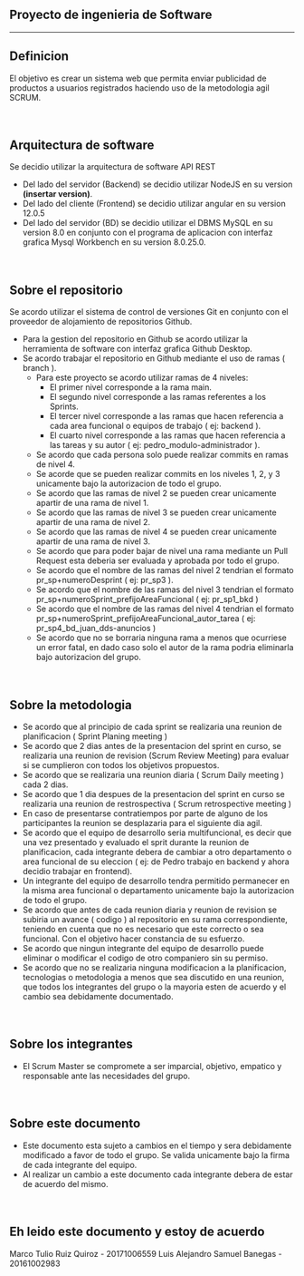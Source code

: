 

Proyecto de ingenieria de Software
----
----

Definicion
----
El objetivo es crear un sistema web que permita enviar publicidad de productos a usuarios registrados haciendo uso de la metodologia agil SCRUM.
<br><br><br>

Arquitectura de software
----
Se decidio utilizar la arquitectura de software API REST
- Del lado del servidor (Backend) se decidio utilizar NodeJS en su version **(insertar version)**.
- Del lado del cliente (Frontend) se decidio utilizar angular en su version 12.0.5
- Del lado  del servidor (BD) se decidio utilizar el DBMS MySQL en su version 8.0 en conjunto con el programa de aplicacion con interfaz grafica Mysql Workbench en su version 8.0.25.0.
<br><br><br>


Sobre el repositorio
----
Se acordo utilizar el sistema de control de versiones Git en conjunto con el proveedor de alojamiento de repositorios Github.
- Para la gestion del repositorio en Github se acordo utilizar la herramienta de software con interfaz grafica Github Desktop.
- Se acordo trabajar el repositorio en Github mediante el uso de ramas ( branch ).
    - Para este proyecto se acordo utilizar ramas de 4 niveles:
        - El primer nivel corresponde a la rama main.
        - El segundo nivel corresponde a las ramas referentes a los Sprints.
        - El tercer nivel corresponde a las ramas que hacen referencia a cada area funcional o equipos de trabajo ( ej: backend ).
        - El cuarto nivel corresponde a las ramas que hacen referencia a las tareas y su autor ( ej: pedro_modulo-administrador ).
    - Se acordo que cada persona solo puede realizar commits en ramas de nivel 4.
    - Se acorde que se pueden realizar commits en los niveles 1, 2, y 3 unicamente bajo la autorizacion de todo el grupo. 
    - Se acordo que las ramas de nivel 2 se pueden crear unicamente apartir de una rama de nivel 1.
    - Se acordo que las ramas de nivel 3 se pueden crear unicamente apartir de una rama de nivel 2.
    - Se acordo que las ramas de nivel 4 se pueden crear unicamente apartir de una rama de nivel 3.
    - Se acordo que para poder bajar de nivel una rama mediante un Pull Request esta deberia ser evaluada y aprobada por todo el grupo.
    - Se acordo que el nombre de las ramas del nivel 2 tendrian el formato pr_sp+numeroDesprint ( ej: pr_sp3 ).
    - Se acordo que el nombre de las ramas del nivel 3 tendrian el formato pr_sp+numeroSprint_prefijoAreaFuncional ( ej: pr_sp1_bkd )
    - Se acordo que el nombre de las ramas del nivel 4 tendrian el formato pr_sp+numeroSprint_prefijoAreaFuncional_autor_tarea ( ej: pr_sp4_bd_juan_dds-anuncios )
    - Se acordo que no se borraria ninguna rama a menos que ocurriese un error fatal, en dado caso solo el autor de la rama podria eliminarla bajo autorizacion del grupo.
    <br><br><br> 

Sobre la metodologia
----
- Se acordo que al principio de cada sprint se realizaria una reunion de planificacion ( Sprint Planing meeting )
- Se acordo que 2 dias antes de la presentacion del sprint en curso, se realizaria una reunion de revision (Scrum Review Meeting) para evaluar si se cumplieron con todos los objetivos propuestos.
- Se acordo que se realizaria una reunion diaria ( Scrum Daily meeting ) cada 2 dias.
- Se acordo que 1 dia despues de la presentacion del sprint en curso se realizaria una reunion de restrospectiva ( Scrum retrospective meeting ) 
- En caso de presentarse contratiempos por parte de alguno de los participantes la reunion se desplazaria para el siguiente dia agil.
- Se acordo que el equipo de desarrollo seria multifuncional, es decir que una vez presentado y  evaluado el sprit durante la reunion de planificacion, cada integrante debera de cambiar a otro departamento o area funcional de su eleccion ( ej: de Pedro trabajo en backend y ahora decidio trabajar en frontend).
- Un integrante del equipo de desarrollo tendra permitido permanecer en la misma area funcional o departamento unicamente bajo la autorizacion de todo el grupo. 
- Se acordo que antes de cada reunion diaria y reunion de revision se subiria un avance ( codigo ) al repositorio en su rama correspondiente, teniendo en cuenta que no es necesario que este correcto o sea funcional. Con el objetivo hacer constancia de su esfuerzo.
- Se acordo que ningun integrante del equipo de desarrollo puede eliminar o modificar el codigo de otro companiero sin su permiso.
- Se acordo que no se realizaria ninguna modificacion a la planificacion, tecnologias o metodologia a menos que sea discutido en una reunion, que todos los integrantes del grupo o la mayoria esten de acuerdo y el cambio sea debidamente documentado.
<br><br><br>

Sobre los integrantes
----
- El Scrum Master se compromete a ser imparcial, objetivo, empatico y responsable ante las necesidades del grupo.
<br><br><br>

Sobre este documento
----
- Este documento esta sujeto a cambios en el tiempo y sera debidamente modificado a favor de todo el grupo. Se valida unicamente bajo la firma de cada integrante del equipo. 
- Al realizar un cambio a este documento cada integrante debera de estar de acuerdo del mismo.
<br><br><br>


Eh leido este documento y estoy de acuerdo
----
Marco Tulio Ruiz Quiroz - 20171006559
Luis Alejandro Samuel Banegas - 20161002983


